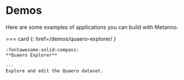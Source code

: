 # Demos

Here are some examples of applications you can build with Metanno.

<!-- --8<-- [start:demos] -->

=== card {: href=/demos/quaero-explorer/ }

    :fontawesome-solid-compass:
    **Quaero Explorer**

    ---
    Explore and edit the Quaero dataset.

<!-- --8<-- [end:demos] -->

